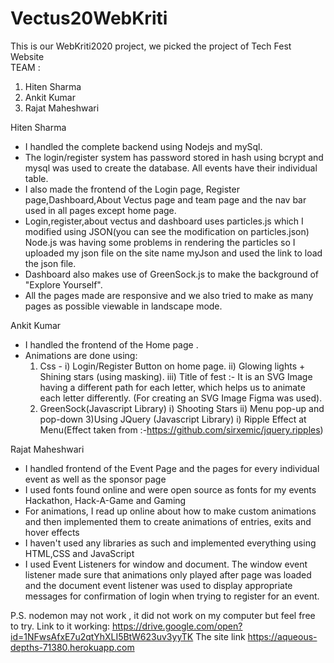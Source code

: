 # Vectus20WebKriti
This is our WebKriti2020 project, we picked the project of Tech Fest Website<br />
TEAM :<br />
1. Hiten Sharma
2. Ankit Kumar
3. Rajat Maheshwari

Hiten Sharma
- I handled the complete backend using Nodejs and mySql.
- The login/register system has password stored in hash using bcrypt and mysql was used to create the database. All events have their individual table.
- I also made the frontend of the Login page, Register page,Dashboard,About Vectus page and team page and the nav bar used in all pages except home page.
- Login,register,about vectus and dashboard uses particles.js which I modified using JSON(you can see the modification on particles.json) Node.js was having some problems in rendering the particles so I uploaded my json file on the site name myJson and used the link to load the json file.
- Dashboard also makes use of GreenSock.js to make the background of "Explore Yourself".
- All the pages made are responsive and we also tried to make as many pages as possible viewable in landscape mode.

Ankit Kumar
- I handled the frontend of the Home page .
- Animations are done using:
  1) Css -
     i) Login/Register Button on home page.
     ii) Glowing lights + Shining stars (using masking).
     iii) Title of fest :- It is an SVG Image having a different path for each letter, which helps us to animate each letter differently.
     (For creating an SVG Image Figma was used).
  2) GreenSock(Javascript Library)
     i) Shooting Stars
     ii) Menu pop-up and pop-down
  3)Using JQuery (Javascript Library)
     i) Ripple Effect at Menu(Effect taken from :-https://github.com/sirxemic/jquery.ripples)


Rajat Maheshwari
- I handled frontend of the Event Page and the pages for every individual event as well as the sponsor page
- I used fonts found online and were open source as fonts for my events Hackathon, Hack-A-Game and Gaming
- For animations, I read up online about how to make custom animations and then implemented them to create animations of entries, exits and hover effects
- I haven't used any libraries as such and implemented everything using HTML,CSS and JavaScript
- I used Event Listeners for window and document. The window event listener made sure that animations only played after page was loaded and the document event listener was used to display appropriate messages for confirmation of login when trying to register for an event.

P.S. nodemon may not work , it did not work on my computer but feel free to try.
Link to it working: https://drive.google.com/open?id=1NFwsAfxE7u2qtYhXLI5BtW623uv3yyTK
The site link  https://aqueous-depths-71380.herokuapp.com
